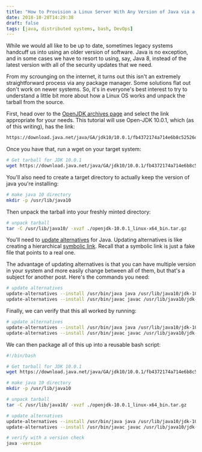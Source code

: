 ```yaml
---
title: "How to Provision a Linux Server With Any Version of Java via a Bash Script"
date: 2018-10-28T14:29:38
draft: false
tags: [java, distributed systems, bash, DevOps]
---
```


While we would all like to be up to date, sometimes legacy systems handcuff us into using an older version of software. Java is no exception, and in some cases we
have to resort to using, say, Java 8, instead of the latest version with all of the security updates that we need.

From my scrounging on the internet, it turns out this isn&#39;t an extremely straightforward process via any package manager. Some solutions flat out don&#39;t work on newer
systems. So, it&#39;s in everyone&#39;s best interest to try to understand a little bit more about how a Linux OS works and unpack the tarball from the source.

First, head over to the [OpenJDK archives page](https://jdk.java.net/archive/) and select the link appropriate for your needs.
This tutorial will use Open-JDK 10.0.1, which (as of this writing), has the link:

```bash
https://download.java.net/java/GA/jdk10/10.0.1/fb4372174a714e6b8c52526dc134031e/10/openjdk-10.0.1_linux-x64_bin.tar.gz
```

Once you have that, run a wget on your target system:

```bash
# Get tarball for JDK 10.0.1
wget https://download.java.net/java/GA/jdk10/10.0.1/fb4372174a714e6b8c52526dc134031e/10/openjdk-10.0.1_linux-x64_bin.tar.gz

```

You&#39;ll also need to create a target directory to actually keep the version of java you&#39;re installing:

```bash
# make java 10 directory
mkdir -p /usr/lib/java10

```

Then unpack the tarball into your freshly minted directory:

```bash
# unpack tarball
tar -C /usr/lib/java10/ -xvzf ./openjdk-10.0.1_linux-x64_bin.tar.gz

```

You&#39;ll need to [update alternatives](https://linux.die.net/man/8/update-alternatives) for Java. Updating alternatives is like creating a hierarchical [symbolic link](https://wiki.debian.org/SymLink). Recall that a symbolic link is just a fake file that points to a real one.

The advantage of updating alternatives is that you can have multiple version in your system and more easily change between all of them, but that&#39;s a subject for another post. Here&#39;s the commands you need:

```bash
# update alternatives
update-alternatives --install /usr/bin/java java /usr/lib/java10/jdk-10.0.1/bin/java 20000
update-alternatives --install /usr/bin/javac javac /usr/lib/java10/jdk-10.0.1/bin/javac 20000

```

Finally, we can verify that this all worked by running:

```bash
# update alternatives
update-alternatives --install /usr/bin/java java /usr/lib/java10/jdk-10.0.1/bin/java 20000
update-alternatives --install /usr/bin/javac javac /usr/lib/java10/jdk-10.0.1/bin/javac 20000

```

We can then package all of this up into a reusable bash script:

```bash
#!/bin/bash

# Get tarball for JDK 10.0.1
wget https://download.java.net/java/GA/jdk10/10.0.1/fb4372174a714e6b8c52526dc134031e/10/openjdk-10.0.1_linux-x64_bin.tar.gz

# make java 10 directory
mkdir -p /usr/lib/java10

# unpack tarball
tar -C /usr/lib/java10/ -xvzf ./openjdk-10.0.1_linux-x64_bin.tar.gz

# update alternatives
update-alternatives --install /usr/bin/java java /usr/lib/java10/jdk-10.0.1/bin/java 20000
update-alternatives --install /usr/bin/javac javac /usr/lib/java10/jdk-10.0.1/bin/javac 20000

# verify with a version check
java -version

```
